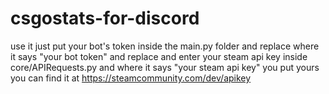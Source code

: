 # csgostats-for-discord

use it just put your bot's token inside the main.py folder and replace where it says "your bot token" and replace and enter your steam api key inside core/APIRequests.py and where it says "your steam api key" you put yours you can find it at https://steamcommunity.com/dev/apikey

